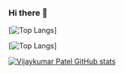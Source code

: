 ### Hi there 👋

<!--
**vijay-k-patel/vijay-k-patel** is a ✨ _special_ ✨ repository because its `README.md` (this file) appears on your GitHub profile.

Here are some ideas to get you started:

- 🔭 I’m currently working on ...
- 🌱 I’m currently learning ...
- 👯 I’m looking to collaborate on ...
- 🤔 I’m looking for help with ...
- 💬 Ask me about ...
- 📫 How to reach me: ...
- 😄 Pronouns: ...
- ⚡ Fun fact: ...
-->

[![Top Langs](https://github-readme-stats.vercel.app/api?username=vijay-k-patel&theme=algolia&show_icons=true)]

[![Top Langs](https://github-readme-stats.vercel.app/api/top-langs/?vijay-k-patel=vijay-k-patel&theme=tokyonight)]

[![Vijaykumar Patel GitHub stats](https://github-readme-stats.vercel.app/api/top-langs?username=vijay-k-patel&hide=html,scss,stylus,blade,jupyter%20notebook,python,css,shell,batchfile,dockerfile,typescript&theme=algolia&show_icons=true)](https://github.com/vijay-k-patel)

